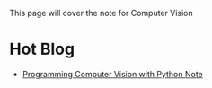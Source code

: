 This page will cover the note for Computer Vision

# Hot Blog
- [Programming Computer Vision with Python Note](https://segmentfault.com/blog/jk)
